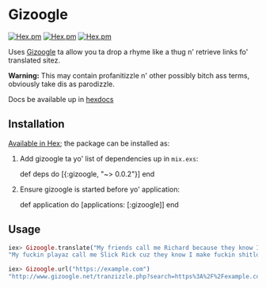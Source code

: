 # Gizoogle

[![Hex.pm](https://img.shields.io/hexpm/l/gizoogle.svg)](https://hex.pm/packages/gizoogle)
[![Hex.pm](https://img.shields.io/hexpm/v/gizoogle.svg)](https://hex.pm/packages/gizoogle)
[![Hex.pm](https://img.shields.io/hexpm/dt/gizoogle.svg)](https://hex.pm/packages/gizoogle)

Uses [Gizoogle](http://www.gizoogle.net) ta allow you ta drop a rhyme like a thug n' retrieve links fo' translated sitez.

**Warning:** This may contain profanitizzle n' other possibly bitch ass terms, obviously take dis as parodizzle.

Docs be available up in [hexdocs](https://hexdocs.pm/gizoogle/readme.html)

## Installation

[Available in Hex](https://hex.pm/packages/gizoogle); the package can be installed as:

  1. Add gizoogle ta yo' list of dependencies up in `mix.exs`:

        def deps do
          [{:gizoogle, "~> 0.0.2"}]
        end

  2. Ensure gizoogle is started before yo' application:

        def application do
          [applications: [:gizoogle]]
        end

## Usage

```elixir
iex> Gizoogle.translate("My friends call me Richard because they know I make lots of money")
"My fuckin playaz call me Slick Rick cuz they know I make fuckin shitloadz of scrilla"

iex> Gizoogle.url("https://example.com")
"http://www.gizoogle.net/tranzizzle.php?search=https%3A%2F%2Fexample.com&se=Go+Git+Dis+Shiznit"
```

